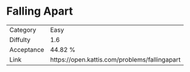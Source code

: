 # Falling Apart

<table>
    <tr>
        <td>Category</td>
        <td>Easy</td>
    </tr>
    <tr>
        <td>Diffulty</td>
        <td>1.6</td>
    </tr>
    <tr>
        <td>Acceptance</td>
        <td>44.82 %</td>
    </tr>
    <tr>
        <td>Link</td>
        <td>https://open.kattis.com/problems/fallingapart</td>
    </tr>
</table>